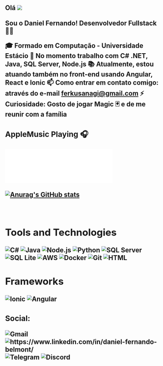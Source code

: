 <h2 align="left">
 <abc>
  <br>Olá <img src="https://user-images.githubusercontent.com/42378118/110234147-e3259600-7f4e-11eb-95be-0c4047144dea.gif" width="30"><br> 
  <br> Sou o Daniel Fernando! Desenvolvedor Fullstack 👨‍💻<br>

🎓 Formado em Computação - Universidade Estácio
🔭 No momento trabalho com C# .NET, Java, SQL Server, Node.js
📚 Atualmente, estou atuando também no front-end usando Angular, React e Ionic
📫 Como entrar em contato comigo: através do e-mail ferkusanagi@gmail.com
⚡ Curiosidade: Gosto de jogar Magic 🃏 e de me reunir com a família 



### AppleMusic Playing 🎧

<img src="https://raw.githubusercontent.com/kittinan/spotify-github-profile/a020cc12ed9a2f5501bb302a1b7f386749a14f1d/img/novatorem.svg" alt="codeSTACKr Spotify Playing" width="350" />

<br />

[![Anurag's GitHub stats](https://github-readme-stats.vercel.app/api?username=belmontsky&theme=tokyonight)](https://github.com/anuraghazra/github-readme-stats)

<br />

## Tools and Technologies

<img src="https://cdn.jsdelivr.net/gh/devicons/devicon/icons/csharp/csharp-original.svg" alt="C#" width="42" height="42" /> <img src="https://cdn.jsdelivr.net/gh/devicons/devicon/icons/java/java-original-wordmark.svg" alt="Java" width="42" height="42" /> <img src="https://cdn.jsdelivr.net/gh/devicons/devicon/icons/nodejs/nodejs-original.svg" alt="Node.js" width="42" height="42"/>  <img src="https://cdn.jsdelivr.net/gh/devicons/devicon/icons/python/python-original-wordmark.svg" alt="Python" width="42" height="42" />  <img src="https://cdn.jsdelivr.net/gh/devicons/devicon/icons/microsoftsqlserver/microsoftsqlserver-plain-wordmark.svg" alt="SQL Server" width="42" height="42"/> <img src="https://cdn.jsdelivr.net/gh/devicons/devicon/icons/sqlite/sqlite-original-wordmark.svg" alt="SQL Lite" width="42" height="42"/> <img src="https://cdn.jsdelivr.net/gh/devicons/devicon/icons/amazonwebservices/amazonwebservices-original-wordmark.svg" alt="AWS" width="42" height="42"/> <img src="https://cdn.jsdelivr.net/gh/devicons/devicon/icons/docker/docker-original.svg" alt="Docker" width="42" height="42"/> <img src="https://cdn.jsdelivr.net/gh/devicons/devicon/icons/git/git-original.svg" alt="Git" width="42" height="42"/> <img src="https://cdn.jsdelivr.net/gh/devicons/devicon/icons/html5/html5-original.svg" alt="HTML" width="42" height="42"/> 
          
## Frameworks

<img src="https://cdn.jsdelivr.net/gh/devicons/devicon/icons/ionic/ionic-original-wordmark.svg" alt="Ionic" width="42" height="42"/> <img src="https://cdn.jsdelivr.net/gh/devicons/devicon/icons/angularjs/angularjs-original.svg" alt="Angular" width="42" height="42"/>

### Social:

<img alt="Gmail" src="https://img.shields.io/badge/Gmail-D14836?style=for-the-badge&logo=gmail&logoColor=white" /> 	<img alt="https://www.linkedin.com/in/daniel-fernando-belmont/" src="https://img.shields.io/badge/linkedin%20-%230077B5.svg?&style=for-the-badge&logo=linkedin&logoColor=white"/> <img alt="Telegram" src="https://img.shields.io/badge/Telegram-2CA5E0?style=for-the-badge&logo=telegram&logoColor=white" /> <img alt="Discord" src="https://img.shields.io/badge/%3CServer%3E%20-%237289DA.svg?&style=for-the-badge&logo=discord&logoColor=white"/>


